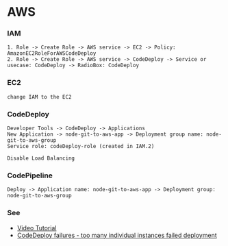 # AWS

### IAM
    1. Role -> Create Role -> AWS service -> EC2 -> Policy: AmazonEC2RoleForAWSCodeDeploy
    2. Role -> Create Role -> AWS service -> CodeDeploy -> Service or usecase: CodeDeploy -> RadioBox: CodeDeploy

### EC2
    change IAM to the EC2

### CodeDeploy
    Developer Tools -> CodeDeploy -> Applications
    New Application -> node-git-to-aws-app -> Deployment group name: node-git-to-aws-group
    Service role: codeDeploy-role (created in IAM.2)

    Disable Load Balancing

### CodePipeline
    Deploy -> Application name: node-git-to-aws-app -> Deployment group: node-git-to-aws-group



### See

- [Video Tutorial](https://www.youtube.com/watch?v=Buh3GjHPmjo)
- [CodeDeploy failures - too many individual instances failed deployment](https://www.youtube.com/watch?v=sXZVkOH6hrA)  